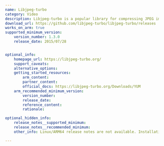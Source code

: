```yaml
---
name: Libjpeg-turbo
category: Video
description: Libjpeg-turbo is a popular library for compressing JPEG images, helping to minimize the size of image data for easier storage or transmission.
download_url: https://github.com/libjpeg-turbo/libjpeg-turbo/releases
works_on_arm: true
supported_minimum_version:
    version_number: 1.3.0
    release_date: 2015/07/28


optional_info:
    homepage_url: https://libjpeg-turbo.org/
    support_caveats:
    alternative_options:
    getting_started_resources:
        arm_content:
        partner_content:
        official_docs: https://libjpeg-turbo.org/Downloads/YUM
    arm_recommended_minimum_version:
        version_number:
        release_date:
        reference_content:
        rationale:

optional_hidden_info:
    release_notes__supported_minimum:
    release_notes__recommended_minimum:
    other_info: Linux/ARM64 release notes are not available. Installation and Testing are done using "apt install libjpeg-turbo8*-dev". Kindly refer [here](https://launchpad.net/ubuntu/+source/libjpeg-turbo). The minimum version of libjpeg-turbo v1.3.0 corresponds to ubuntu:14.04 and v2.1.2 to ubuntu:22.04.

---
```

